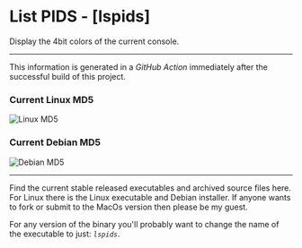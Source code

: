 # List PIDS - [lspids]

Display the 4bit colors of the current console&#46;

---

This information is generated in a *GitHub Action* immediately after the successful build of this project.

### Current Linux MD5

![Linux MD5](https://img.shields.io/endpoint?url=https://raw.githubusercontent.com/Lateralus138/lspids/master/docs/json/lspids_linux_md5.json)

### Current Debian MD5

![Debian MD5](https://img.shields.io/endpoint?url=https://raw.githubusercontent.com/Lateralus138/lspids/master/docs/json/lspids_debian_md5.json)

---

Find the current stable released executables and archived source files here. For Linux there is the Linux executable and Debian installer&#46; If anyone wants to fork or submit to the MacOs version then please be my guest&#46;

For any version of the binary you&#39;ll probably want to change the name of the executable to just&#58; *`lspids`*&#46;

